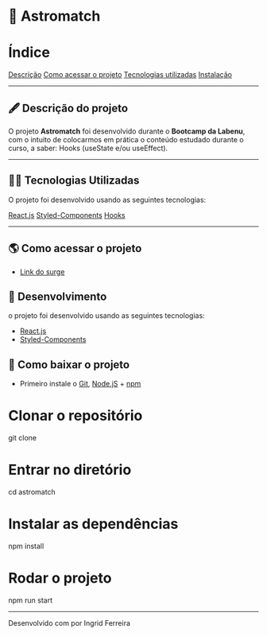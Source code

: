 
# 💖 Astromatch





# Índice

[Descrição](#-descrição-do-projeto)
[Como acessar o projeto](#-como-acessar-o-projeto)
[Tecnologias utilizadas](#-tecnologias-utilizadas)
[Instalação](#-como-baixar-o-projeto)

---

## 🖋 Descrição do projeto


O projeto **Astromatch** foi desenvolvido durante o **Bootcamp da Labenu**, com o intuito de colocarmos em prática o conteúdo estudado durante o curso, a saber: Hooks (useState e/ou useEffect).

---

##  👨‍💻️  Tecnologias Utilizadas


O projeto foi desenvolvido usando as seguintes tecnologias:

[React.js](https://pt-br.reactjs.org/docs/getting-started.html)
[Styled-Components](https://styled-components.com/docs)
[Hooks](https://pt-br.reactjs.org/docs/hooks-intro.html)




---

## 🌎 Como acessar o projeto

- [Link do surge](/)


## 🚀 Desenvolvimento

o projeto foi desenvolvido usando as seguintes tecnologias:

-   [React.js](https://pt-br.reactjs.org/docs/getting-started.html)
-   [Styled-Components](https://styled-components.com/docs)

## 💾  Como baixar o projeto

-   Primeiro instale o  [Git](https://git-scm.com/),  [Node.jS](https://nodejs.org/pt-br/download/)  +  [npm](https://www.npmjs.com/get-npm)

# Clonar o repositório
git clone 

# Entrar no diretório
cd astromatch


# Instalar as dependências
npm install


# Rodar o projeto
npm run start


---

Desenvolvido com por Ingrid Ferreira